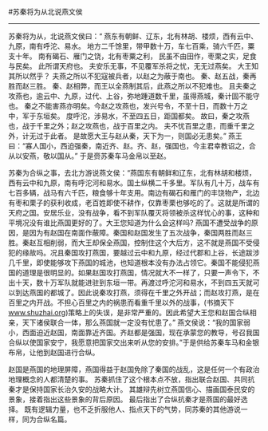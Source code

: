 #苏秦将为从北说燕文侯
***
苏秦将为从，北说燕文侯曰：“
燕东有朝鲜、辽东，北有林胡、楼烦，西有云中、九原，南有呼沱、易水。
地方二千馀里，带甲数十万，车七百乘，骑六千匹，粟支十年。
南有碣石、雁门之饶，北有枣粟之利，
民虽不由田作，枣栗之实，足食与民矣。
此所谓天府也。
夫安乐无事，不见覆军杀将之忧，无无过燕矣。
大王知其所以然乎？
夫燕之所以不犯寇被兵者，以赵之为蔽于南也。
秦、赵五战，秦再胜而赵三胜。
秦、赵相弊，而王以全燕制其后，此燕之所以不犯难也。
且夫秦之攻燕也，逾云中、九原，过代、上谷，弥地踵道数千里，虽得燕城，秦计固不能守也。
秦之不能害燕亦明矣。今赵之攻燕也，发兴号令，不至十日，而数十万之中，军于东垣矣。
度呼沱，涉易水，不至四五日，距国都矣。
故曰，秦之攻燕也，战于千里之外；赵之攻燕也，战于百里之内。
夫不忧百里之患，而重千里之外，计无过于此者。
是故愿大王与赵从秦，天下为一，则国必无患矣。”
燕王曰：“寡人国小，西迫强秦，南近齐、赵。齐、赵，强国也，今主君幸教诏之，合从以安燕，敬以国从。”
于是赍苏秦车马金帛以至赵。

苏秦为合纵之事，去北方游说燕文侯：“燕国东有朝鲜和辽东，北有林胡和楼烦，西有云中和九原，南有呼沱河和易水。国土纵横二千多里。军队有几十万，战车有七百多辆，战马有六千匹，粮食够十年支用。南边有碣石和雁门的丰饶物产，北边有枣和栗子的获利收成，老百姓即使不耕作，仅靠枣栗也够吃的了。这就是所谓的天府之国。安居乐业，没有战争，看不到军队覆灭将领被杀这样忧心的事，这种和平境况没有谁比燕国更好的了。大王您知道为什么会这样吗?
燕国不遭受战争的原因，是因为有赵国在南面作蔽障。秦国和赵国发生了五次战争，秦国两胜而赵三胜。秦赵互相削弱，而大王却保全燕国，控制住这个大后方，这不就是燕国不受侵犯的缘故吗。况且秦国攻打燕国，要越过云中和九原，经过代郡和上谷，长途跋涉几千里，即使能够攻下燕国的城池，也知道根本没有办法占领它。秦国不能侵犯燕国的道理是很明显的。如果赵国攻打燕国，情况就大不一样了，只要一声令下，不出十天，数十万军队就能进驻到东垣一带。再渡过呼沱河和易水，不到四五天就可以到达燕国的都城了。因此说秦攻打燕，须得在千里之外开战；而赵攻打燕，是在百里之内开战。不担心百里之内的祸患而看重千里以外的战事，(书摘天下 www.shuzhai.org)策略上的失误，是非常严重的。因此希望大王您和赵国合纵相亲，天下诸侯联合一体，那么燕国就一定没有忧患了。”
燕文侯说：“我的国家弱小，西面迫近赵国，南面靠近齐国。齐赵都是强国，现在承蒙您的教导，号召我国合纵以使国家安宁，我愿意把国家交出来听从您的安排。”于是供给苏秦车马和金银布帛，让他到赵国进行合纵。

赵国是燕国的地理屏障，燕国得益于赵国免除了秦国的战乱，这是任何一个有政治地理概念的人都清楚的事。
苏秦抓住了这个根本点不放，指出联合赵国、共同抗秦才是保持国家长治久安的战略大计。
其雄辩先树立燕国信心、描画国泰民安的景象，接着指出这些景象的背后原因。
最后指出了合纵抗秦才是燕国的最好选择。
既有逻辑力量，也不乏折服他人、指点天下的气势，同苏秦的其他游说一样，同为合纵名篇。
